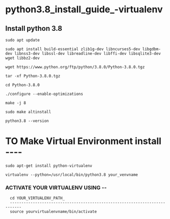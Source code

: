 # python3.8_install_guide_-virtualenv
## Install python 3.8 


    sudo apt update

    sudo apt install build-essential zlib1g-dev libncurses5-dev libgdbm-dev libnss3-dev libssl-dev libreadline-dev libffi-dev libsqlite3-dev wget libbz2-dev

    wget https://www.python.org/ftp/python/3.8.0/Python-3.8.0.tgz

    tar -xf Python-3.8.0.tgz

    cd Python-3.8.0

    ./configure --enable-optimizations

    make -j 8

    sudo make altinstall

    python3.8 --version

#  TO Make Virtual Environment install ----

    sudo apt-get install python-virtualenv

    virtualenv --python=/usr/local/bin/python3.8 your_venvname

### ACTIVATE YOUR VIRTUALENV USING --

      cd YOUR_VIRTUALENV_PATH_
      ---------------------------------------------------------------------------
      source yourvirtualenvname/bin/activate
